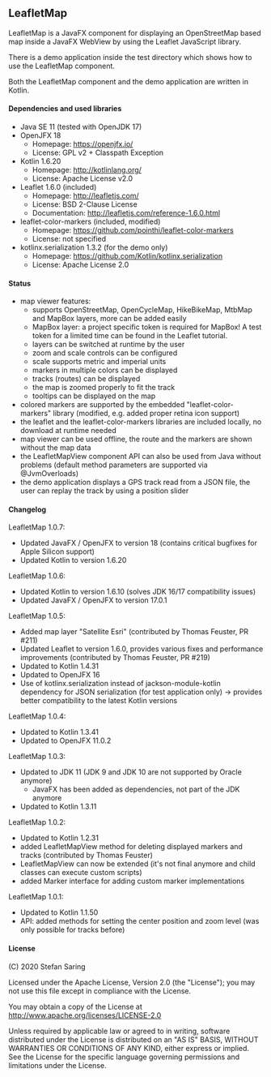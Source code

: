 ## LeafletMap

LeafletMap is a JavaFX component for displaying an OpenStreetMap based map
inside a JavaFX WebView by using the Leaflet JavaScript library.

There is a demo application inside the test directory which shows how to
use the LeafletMap component.

Both the LeafletMap component and the demo application are written in Kotlin.


#### Dependencies and used libraries

* Java SE 11 (tested with OpenJDK 17)
* OpenJFX 18
    * Homepage: https://openjfx.io/
    * License: GPL v2 + Classpath Exception
* Kotlin 1.6.20
    * Homepage: http://kotlinlang.org/
    * License: Apache License v2.0
* Leaflet 1.6.0 (included)
    * Homepage: http://leafletjs.com/
    * License: BSD 2-Clause License
    * Documentation: http://leafletjs.com/reference-1.6.0.html
* leaflet-color-markers (included, modified)
    * Homepage: https://github.com/pointhi/leaflet-color-markers
    * License: not specified
* kotlinx.serialization 1.3.2 (for the demo only)
    * Homepage: https://github.com/Kotlin/kotlinx.serialization
    * License: Apache License 2.0


#### Status

* map viewer features:
    * supports OpenStreetMap, OpenCycleMap, HikeBikeMap, MtbMap and MapBox 
      layers, more can be added easily 
    * MapBox layer: a project specific token is required for MapBox! A test
      token for a limited time can be found in the Leaflet tutorial.
    * layers can be switched at runtime by the user
    * zoom and scale controls can be configured
    * scale supports metric and imperial units
    * markers in multiple colors can be displayed
    * tracks (routes) can be displayed
    * the map is zoomed properly to fit the track
    * tooltips can be displayed on the map
* colored markers are supported by the embedded "leaflet-color-markers" library
  (modified, e.g. added proper retina icon support)
* the leaflet and the leaflet-color-markers libraries are included locally, no
  download at runtime needed
* map viewer can be used offline, the route and the markers are shown without
  the map data
* the LeafletMapView component API can also be used from Java without problems
  (default method parameters are supported via @JvmOverloads)
* the demo application displays a GPS track read from a JSON file, the user can
  replay the track by using a position slider


#### Changelog

LeafletMap 1.0.7:
* Updated JavaFX / OpenJFX to version 18 
  (contains critical bugfixes for Apple Silicon support)
* Updated Kotlin to version 1.6.20

LeafletMap 1.0.6:
* Updated Kotlin to version 1.6.10 (solves JDK 16/17 compatibility issues)
* Updated JavaFX / OpenJFX to version 17.0.1

LeafletMap 1.0.5:
* Added map layer "Satellite Esri" (contributed by Thomas Feuster, PR #211)
* Updated Leaflet to version 1.6.0, provides various fixes and performance
  improvements (contributed by Thomas Feuster, PR #219)
* Updated to Kotlin 1.4.31
* Updated to OpenJFX 16
* Use of kotlinx.serialization instead of jackson-module-kotlin dependency for
  JSON serialization (for test application only)
  -> provides better compatibility to the latest Kotlin versions 

LeafletMap 1.0.4:

* Updated to Kotlin 1.3.41
* Updated to OpenJFX 11.0.2

LeafletMap 1.0.3:

* Updated to JDK 11 (JDK 9 and JDK 10 are not supported by Oracle anymore)
  * JavaFX has been added as dependencies, not part of the JDK anymore
* Updated to Kotlin 1.3.11

LeafletMap 1.0.2:

* Updated to Kotlin 1.2.31
* added LeafletMapView method for deleting displayed markers and tracks 
  (contributed by Thomas Feuster)
* LeafletMapView can now be extended (it's not final anymore and child classes
  can execute custom scripts)
* added Marker interface for adding custom marker implementations

LeafletMap 1.0.1:

* Updated to Kotlin 1.1.50
* API: added methods for setting the center position and zoom level
  (was only possible for tracks before)


#### License

(C) 2020 Stefan Saring

Licensed under the Apache License, Version 2.0 (the "License");
you may not use this file except in compliance with the License.

You may obtain a copy of the License at
http://www.apache.org/licenses/LICENSE-2.0

Unless required by applicable law or agreed to in writing, software
distributed under the License is distributed on an "AS IS" BASIS,
WITHOUT WARRANTIES OR CONDITIONS OF ANY KIND, either express or implied.
See the License for the specific language governing permissions and
limitations under the License.
